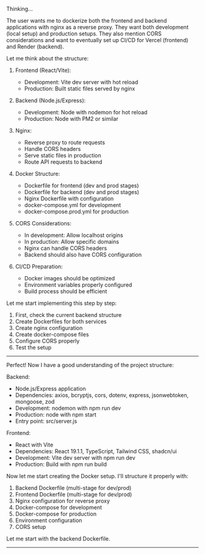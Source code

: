 Thinking…

The user wants me to dockerize both the frontend and backend applications with nginx as a reverse proxy. They want both development
(local setup) and production setups. They also mention CORS considerations and want to eventually set up CI/CD for Vercel
(frontend) and Render (backend).

Let me think about the structure:

1. Frontend (React/Vite):

   - Development: Vite dev server with hot reload
   - Production: Built static files served by nginx

2. Backend (Node.js/Express):

   - Development: Node with nodemon for hot reload
   - Production: Node with PM2 or similar

3. Nginx:

   - Reverse proxy to route requests
   - Handle CORS headers
   - Serve static files in production
   - Route API requests to backend

4. Docker Structure:

   - Dockerfile for frontend (dev and prod stages)
   - Dockerfile for backend (dev and prod stages)
   - Nginx Dockerfile with configuration
   - docker-compose.yml for development
   - docker-compose.prod.yml for production

5. CORS Considerations:

   - In development: Allow localhost origins
   - In production: Allow specific domains
   - Nginx can handle CORS headers
   - Backend should also have CORS configuration

6. CI/CD Preparation:

   - Docker images should be optimized
   - Environment variables properly configured
   - Build process should be efficient

Let me start implementing this step by step:

1. First, check the current backend structure
2. Create Dockerfiles for both services
3. Create nginx configuration
4. Create docker-compose files
5. Configure CORS properly
6. Test the setup

---

Perfect! Now I have a good understanding of the project structure:

Backend:

- Node.js/Express application
- Dependencies: axios, bcryptjs, cors, dotenv, express, jsonwebtoken, mongoose, zod
- Development: nodemon with npm run dev
- Production: node with npm start
- Entry point: src/server.js

Frontend:

- React with Vite
- Dependencies: React 19.1.1, TypeScript, Tailwind CSS, shadcn/ui
- Development: Vite dev server with npm run dev
- Production: Build with npm run build

Now let me start creating the Docker setup. I'll structure it properly with:

1. Backend Dockerfile (multi-stage for dev/prod)
2. Frontend Dockerfile (multi-stage for dev/prod)
3. Nginx configuration for reverse proxy
4. Docker-compose for development
5. Docker-compose for production
6. Environment configuration
7. CORS setup

Let me start with the backend Dockerfile.

---
